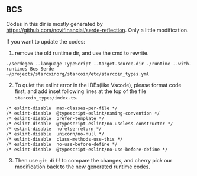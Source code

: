 ## BCS

Codes in this dir is mostly generated by https://github.com/novifinancial/serde-reflection.
Only a little modification.



If you want to update the codes:

1. remove the old runtime dir, and use the cmd to rewrite.
```shell
./serdegen --language TypeScript --target-source-dir ./runtime --with-runtimes Bcs Serde ~/projects/starcoinorg/starcoin/etc/starcoin_types.yml
```

2. To quiet the eslint error in the IDEs(like Vscode), please format code first, and add inset following lines at the top of the file `starcoin_types/index.ts`.
```
/* eslint-disable  max-classes-per-file */
/* eslint-disable  @typescript-eslint/naming-convention */
/* eslint-disable  prefer-template */
/* eslint-disable  @typescript-eslint/no-useless-constructor */
/* eslint-disable  no-else-return */
/* eslint-disable  unicorn/no-null */
/* eslint-disable  class-methods-use-this */
/* eslint-disable  no-use-before-define */
/* eslint-disable  @typescript-eslint/no-use-before-define */
```

3. Then use `git diff` to compare the changes, and cherry pick our modification back to the new generated runtime codes. 
